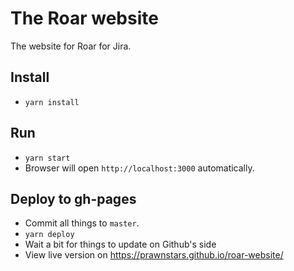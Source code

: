 # The Roar website
The website for Roar for Jira.

## Install
- `yarn install`

## Run
- `yarn start`
- Browser will open `http://localhost:3000` automatically.

## Deploy to gh-pages
- Commit all things to `master`.
- `yarn deploy`
- Wait a bit for things to update on Github's side
- View live version on https://prawnstars.github.io/roar-website/

